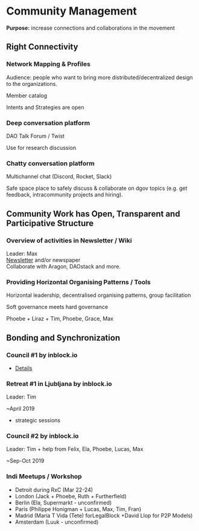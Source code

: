 # Community Management

**Purpose:** increase connections and collaborations in the movement

## Right Connectivity

### Network Mapping & Profiles

Audience: people who want to bring more distributed/decentralized design to the organizations.

Member catalog

Intents and Strategies are open

### Deep conversation platform

DAO Talk Forum / Twist

Use for research discussion

### Chatty conversation platform

Multichannel chat \(Discord, Rocket, Slack\)

Safe space place to safely discuss & collaborate on dgov topics \(e.g. get feedback, intracommunity projects and hiring\).

## Community Work has Open, Transparent and Participative Structure

### Overview of activities in Newsletter / Wiki 

Leader: Max  
[Newsletter](../../newsletter/) and/or newspaper  
Collaborate with Aragon, DAOstack and more.

### Providing Horizontal Organising Patterns / Tools

Horizontal leadership, decentralised organising patterns, group facilitation

Soft governance meets hard governance

Phoebe + Liraz + Tim, Phoebe, Grace, Max

## Bonding and Synchronization 

### Council \#1 by inblock.io

* [Details](../projects/dgov-community-council.md)

### Retreat \#1 in Ljubljana by inblock.io

Leader: Tim

~April 2019

+ strategic sessions

### Council \#2 by inblock.io

Leader: Tim  + help from Felix, Ela, Phoebe, Lucas, Max

~Sep-Oct 2019

### Indi Meetups / Workshop

* Detroit during RxC \(Mar 22-24\)
* London \(Jack + Phoebe, Ruth + Furtherfield\)
* Berlin \(Ela, Supermarkt - unconfirmed\)
* Paris \(Philippe Honigman + Lucas, Max, Tim, Fran\)
* Madrid \(Maria T Vida \(Tete\) forLegalBlock +David Llop for P2P Models\)
* Amsterdam \(Luuk - unconfirmed\)

